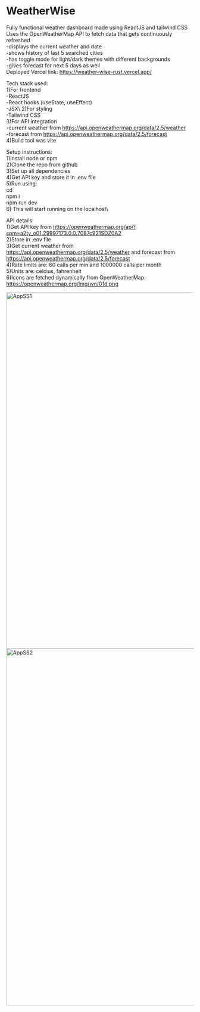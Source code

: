 # WeatherWise
Fully functional weather dashboard made using ReactJS and tailwind CSS\
Uses the OpenWeatherMap API to fetch data that gets continuously refreshed\
-displays the current weather and date\
-shows history of last 5 searched cities\
-has toggle mode for light/dark themes with different backgrounds\
-gives forecast for next 5 days as well\
Deployed Vercel link: https://weather-wise-rust.vercel.app/

Tech stack used:\
1)For frontend\
  -ReactJS\
  -React hooks (useState, useEffect)\
  -JSX\ 
2)For styling\
	-Tailwind CSS\
3)For API integration\
	-current weather from https://api.openweathermap.org/data/2.5/weather \
	-forecast from https://api.openweathermap.org/data/2.5/forecast \
4)Build tool was vite

Setup instructions:\
1)Install node or npm\
2)Clone the repo from github\
3)Set up all dependencies\
4)Get API key and store it in .env file\
5)Run using:\
	cd <filename>\
	npm i\
	npm run dev\
6) This will start running on the localhost\

API details:\
1)Get API key from https://openweathermap.org/api?spm=a2ty_o01.29997173.0.0.7087c921SDZ0A2 \
2)Store in .env file\
3)Get current weather from 	https://api.openweathermap.org/data/2.5/weather and forecast from https://api.openweathermap.org/data/2.5/forecast \
4)Rate limits are: 60 calls per min and 1000000 calls per month\
5)Units are: celcius, fahrenheit\
6)Icons are fetched dynamically from OpenWeatherMap: https://openweathermap.org/img/wn/01d.png

<img width="957" alt="AppSS1" src="https://github.com/user-attachments/assets/b10659de-6df6-4282-825c-9e051e3dd4d9" />
<img width="959" alt="AppSS2" src="https://github.com/user-attachments/assets/4bcd2a47-7480-4b96-b987-9d02bd8a2676" />
